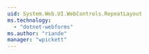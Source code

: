 ```yaml
---
uid: System.Web.UI.WebControls.RepeatLayout
ms.technology: 
  - "dotnet-webforms"
ms.author: "riande"
manager: "wpickett"
---
```

